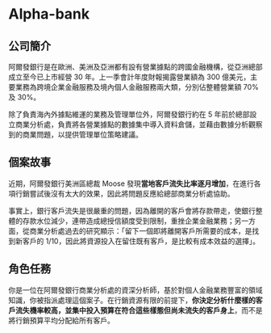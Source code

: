 # Alpha-bank
## **公司簡介**

阿爾發銀行是在歐洲、美洲及亞洲都有設有營業據點的跨國金融機構，從亞洲總部成立至今已上市經營 30 年。上一季會計年度財報揭露營業額為 300 億美元，主要業務為跨境企業金融服務及境內個人金融服務兩大類，分別佔整體營業額 70% 及 30%。

除了負責海內外據點維運的業務及管理單位外，阿爾發銀行約在 5 年前於總部設立商業分析處，負責將各營業據點的數據集中導入資料倉儲，並藉由數據分析觀察到的商業問題，以提供管理單位策略建議。

## **個案故事**

近期，阿爾發銀行美洲區總裁 Moose 發現**當地客戶流失比率逐月增加**，在進行各項行銷嘗試後沒有太大的效果，因此將問題反應給總部商業分析處協助。

事實上，銀行客戶流失是很嚴重的問題，因為離開的客戶會將存款帶走，使銀行整體的存款水位減少，連帶造成總授信額度受到限制，重挫企業金融業務；另一方面，從商業分析處過去的研究顯示：「留下一個即將離開客戶所需要的成本，是找到新客戶的 1/10，因此將資源投入在留住既有客戶，是比較有成本效益的選擇」。

## **角色任務**

你是一位在阿爾發銀行商業分析處的資深分析師，基於對個人金融業務豐富的領域知識，你被指派處理這個案子。在行銷資源有限的前提下，**你決定分析什麼樣的客戶流失機率較高，並集中投入預算在符合這些樣態但尚未流失的客戶身上**，而不是將行銷預算平均分配給所有客戶。
